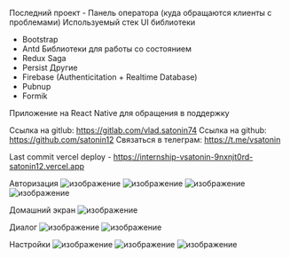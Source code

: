 Последний проект - Панель оператора (куда обращаются клиенты с проблемами)
Используемый стек 
UI библиотеки
- Bootstrap
- Antd
Библиотеки для работы со состоянием
- Redux Saga
- Persist
Другие
- Firebase (Authenticitation + Realtime Database)
- Pubnup
- Formik

Приложение на React Native для обращения в поддержку

Ссылка на gitlub: https://gitlab.com/vlad.satonin74
Ссылка на github: https://github.com/satonin12
Связаться в телеграм: https://t.me/vsatonin

Last commit vercel deploy - https://internship-vsatonin-9nxnjt0rd-satonin12.vercel.app

Авторизация
![изображение](https://user-images.githubusercontent.com/24912294/147554124-2a85be88-9a22-42e3-b223-756d86227b42.png)
![изображение](https://user-images.githubusercontent.com/24912294/147554132-b72d55ba-c8c8-41fd-93e0-4c06bec49468.png)
![изображение](https://user-images.githubusercontent.com/24912294/147554139-df9b71ae-97ce-4e87-9185-ff94f6a35cc7.png)
![изображение](https://user-images.githubusercontent.com/24912294/147554162-65091822-15cb-4d40-88ba-e28b71a90a8a.png)

Домашний экран
![изображение](https://user-images.githubusercontent.com/24912294/147554285-df55fa69-e251-48aa-ac94-61c3b4c04e26.png)

Диалог
![изображение](https://user-images.githubusercontent.com/24912294/147554478-67e4be27-ac5d-432c-a0ed-9b9e2d8c3103.png)
![изображение](https://user-images.githubusercontent.com/24912294/147554440-855de57e-c8f3-4063-90b9-d182278a94a6.png)

Настройки
![изображение](https://user-images.githubusercontent.com/24912294/147554312-6897fbb9-28b3-4bb7-be2c-45a55347f7e0.png)
![изображение](https://user-images.githubusercontent.com/24912294/147554335-06567341-177a-47df-afb1-9c53b3b97b93.png)
![изображение](https://user-images.githubusercontent.com/24912294/147554376-0234f716-a87a-4186-b224-992eeb35df3f.png)
